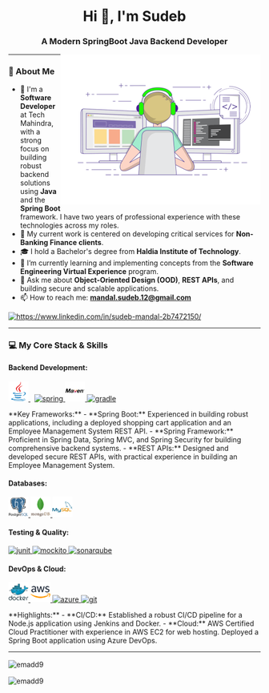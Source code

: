 <h1 align="center">Hi 👋, I'm Sudeb</h1>
<h3 align="center">A Modern SpringBoot Java Backend Developer</h3>

<img align="right" alt="Coding" width="400" src="https://raw.githubusercontent.com/devSouvik/devSouvik/master/gif3.gif">

---

### 🚀 About Me

- 💼 I'm a **Software Developer** at Tech Mahindra, with a strong focus on building robust backend solutions using **Java** and the **Spring Boot** framework. I have two years of professional experience with these technologies across my roles.
- 🏦 My current work is centered on developing critical services for **Non-Banking Finance clients**.
- 🎓 I hold a Bachelor's degree from **Haldia Institute of Technology**.
- 🌱 I’m currently learning and implementing concepts from the **Software Engineering Virtual Experience** program.
- 💬 Ask me about **Object-Oriented Design (OOD)**, **REST APIs**, and building secure and scalable applications.
- 📫 How to reach me: **mandal.sudeb.12@gmail.com**

<p align="left">
<a href="https://www.linkedin.com/in/sudeb-mandal-2b7472150/" target="blank"><img align="center" src="https://raw.githubusercontent.com/rahuldkjain/github-profile-readme-generator/master/src/images/icons/Social/linked-in-alt.svg" alt="https://www.linkedin.com/in/sudeb-mandal-2b7472150/" height="30" width="40" /></a>
</p>

---

### 💻 My Core Stack & Skills

<h4 align="left">Backend Development:</h4>
<p align="left">
<a href="https://www.java.com" target="_blank" rel="noreferrer"> <img src="https://raw.githubusercontent.com/devicons/devicon/master/icons/java/java-original.svg" alt="java" width="40" height="40"/> </a> 
<a href="https://spring.io/" target="_blank" rel="noreferrer"> <img src="https://www.vectorlogo.zone/logos/springio/springio-icon.svg" alt="spring" width="40" height="40"/> </a>
<a href="https://maven.apache.org/" target="_blank" rel="noreferrer"> <img src="https://raw.githubusercontent.com/devicons/devicon/master/icons/maven/maven-original-wordmark.svg" alt="maven" width="40" height="40"/> </a>
<a href="https://gradle.org/" target="_blank" rel="noreferrer"> <img src="https://www.vectorlogo.zone/logos/gradle/gradle-icon.svg" alt="gradle" width="40" height="40"/> </a>
</p>
<p>
**Key Frameworks:**
- **Spring Boot:** Experienced in building robust applications, including a deployed shopping cart application and an Employee Management System REST API.
- **Spring Framework:** Proficient in Spring Data, Spring MVC, and Spring Security for building comprehensive backend systems.
- **REST APIs:** Designed and developed secure REST APIs, with practical experience in building an Employee Management System.
</p>

<h4 align="left">Databases:</h4>
<p align="left">
<a href="https://www.postgresql.org" target="_blank" rel="noreferrer"> <img src="https://raw.githubusercontent.com/devicons/devicon/master/icons/postgresql/postgresql-original-wordmark.svg" alt="postgresql" width="40" height="40"/> </a>
<a href="https://www.mongodb.com" target="_blank" rel="noreferrer"> <img src="https://raw.githubusercontent.com/devicons/devicon/master/icons/mongodb/mongodb-original-wordmark.svg" alt="mongodb" width="40" height="40"/> </a>
<a href="https://www.mysql.com/" target="_blank" rel="noreferrer"> <img src="https://raw.githubusercontent.com/devicons/devicon/master/icons/mysql/mysql-original-wordmark.svg" alt="mysql" width="40" height="40"/> </a>
</p>

<h4 align="left">Testing & Quality:</h4>
<p align="left">
<a href="https://junit.org/junit5/" target="_blank" rel="noreferrer"> <img src="https://www.vectorlogo.zone/logos/junit/junit-icon.svg" alt="junit" width="40" height="40"/> </a>
<a href="https://site.mockito.org/" target="_blank" rel="noreferrer"> <img src="https://www.vectorlogo.zone/logos/mockito/mockito-icon.svg" alt="mockito" width="40" height="40"/> </a>
<a href="https://www.sonarqube.org/" target="_blank" rel="noreferrer"> <img src="https://www.vectorlogo.zone/logos/sonarqube/sonarqube-icon.svg" alt="sonarqube" width="40" height="40"/> </a>
</p>

<h4 align="left">DevOps & Cloud:</h4>
<p align="left">
<a href="https://www.docker.com/" target="_blank" rel="noreferrer"> <img src="https://raw.githubusercontent.com/devicons/devicon/master/icons/docker/docker-original-wordmark.svg" alt="docker" width="40" height="40"/> </a>
<a href="https://aws.amazon.com" target="_blank" rel="noreferrer"> <img src="https://raw.githubusercontent.com/devicons/devicon/master/icons/amazonwebservices/amazonwebservices-original-wordmark.svg" alt="aws" width="40" height="40"/> </a>
<a href="https://azure.microsoft.com/en-in/" target="_blank" rel="noreferrer"> <img src="https://www.vectorlogo.zone/logos/microsoft_azure/microsoft_azure-icon.svg" alt="azure" width="40" height="40"/> </a>
<a href="https://git-scm.com/" target="_blank" rel="noreferrer"> <img src="https://www.vectorlogo.zone/logos/git-scm/git-scm-icon.svg" alt="git" width="40" height="40"/> </a>
</p>
<p>
**Highlights:**
- **CI/CD:** Established a robust CI/CD pipeline for a Node.js application using Jenkins and Docker.
- **Cloud:** AWS Certified Cloud Practitioner with experience in AWS EC2 for web hosting. Deployed a Spring Boot application using Azure DevOps.
</p>

---

<p><img align="center" src="https://github-readme-stats.vercel.app/api/top-langs?username=emadd9&show_icons=true&locale=en&layout=compact" alt="emadd9" /></p>

<p><img align="center" src="https://github-readme-streak-stats.herokuapp.com/?user=emadd9&" alt="emadd9" /></p>
